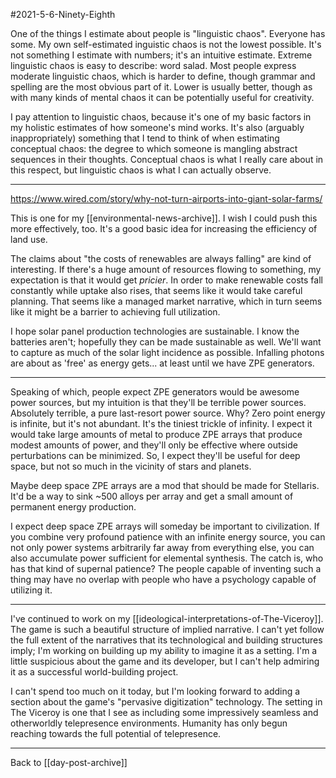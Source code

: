 #2021-5-6-Ninety-Eighth

One of the things I estimate about people is "linguistic chaos".  Everyone has some.  My own self-estimated inguistic chaos is not the lowest possible.  It's not something I estimate with numbers; it's an intuitive estimate.  Extreme linguistic chaos is easy to describe: word salad.  Most people express moderate linguistic chaos, which is harder to define, though grammar and spelling are the most obvious part of it.  Lower is usually better, though as with many kinds of mental chaos it can be potentially useful for creativity.

I pay attention to linguistic chaos, because it's one of my basic factors in my holistic estimates of how someone's mind works.  It's also (arguably inappropriately) something that I tend to think of when estimating conceptual chaos: the degree to which someone is mangling abstract sequences in their thoughts.  Conceptual chaos is what I really care about in this respect, but linguistic chaos is what I can actually observe.

---
https://www.wired.com/story/why-not-turn-airports-into-giant-solar-farms/

This is one for my [[environmental-news-archive]].  I wish I could push this more effectively, too.  It's a good basic idea for increasing the efficiency of land use.

The claims about "the costs of renewables are always falling" are kind of interesting.  If there's a huge amount of resources flowing to something, my expectation is that it would get *pricier*.  In order to make renewable costs fall constantly while uptake also rises, that seems like it would take careful planning.  That seems like a managed market narrative, which in turn seems like it might be a barrier to achieving full utilization.

I hope solar panel production technologies are sustainable.  I know the batteries aren't; hopefully they can be made sustainable as well.  We'll want to capture as much of the solar light incidence as possible.  Infalling photons are about as 'free' as energy gets... at least until we have ZPE generators.

---
Speaking of which, people expect ZPE generators would be awesome power sources, but my intuition is that they'll be terrible power sources.  Absolutely terrible, a pure last-resort power source.  Why?  Zero point energy is infinite, but it's not abundant.  It's the tiniest trickle of infinity.  I expect it would take large amounts of metal to produce ZPE arrays that produce modest amounts of power, and they'll only be effective where outside perturbations can be minimized.  So, I expect they'll be useful for deep space, but not so much in the vicinity of stars and planets.

Maybe deep space ZPE arrays are a mod that should be made for Stellaris.  It'd be a way to sink ~500 alloys per array and get a small amount of permanent energy production.

I expect deep space ZPE arrays will someday be important to civilization.  If you combine very profound patience with an infinite energy source, you can not only power systems arbitrarily far away from everything else, you can also accumulate power sufficient for elemental synthesis.  The catch is, who has that kind of supernal patience?  The people capable of inventing such a thing may have no overlap with people who have a psychology capable of utilizing it.

---
I've continued to work on my [[ideological-interpretations-of-The-Viceroy]].  The game is such a beautiful structure of implied narrative.  I can't yet follow the full extent of the narratives that its technological and building structures imply; I'm working on building up my ability to imagine it as a setting.  I'm a little suspicious about the game and its developer, but I can't help admiring it as a successful world-building project.

I can't spend too much on it today, but I'm looking forward to adding a section about the game's "pervasive digitization" technology.  The setting in The Viceroy is one that I see as including some impressively seamless and otherworldly telepresence environments.  Humanity has only begun reaching towards the full potential of telepresence.

---
Back to [[day-post-archive]]